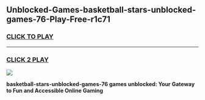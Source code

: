 
## Unblocked-Games-basketball-stars-unblocked-games-76-Play-Free-r1c71
<h3>
<a href="https://premium76.site?title=basketball-stars-unblocked-games-76&ref=17A">CLICK TO PLAY</a></h3>
<hr>

<h3>
<a href="https://premium76.site?title=basketball-stars-unblocked-games-76&ref=17A">CLICK 2 PLAY</a>
  
</h3>

<a href="https://premium76.site?title=basketball-stars-unblocked-games-76&ref=17A"><img src="https://clearcache.store/games.png"></a>


**basketball-stars-unblocked-games-76 games unblocked: Your Gateway to Fun and Accessible Online Gaming**
